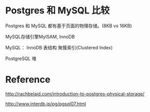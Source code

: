 # Postgres 和 MySQL 比较


Postgres 和 MySQL 都有基于页面的物理存储。(8KB vs 16KB)

MySQL存储引擎MyISAM, InnoDB

MySQL： InnoDB 表结构 聚簇索引(Clustered Index)	

PostgreSQL 堆


# Reference

http://rachbelaid.com/introduction-to-postgres-physical-storage/

http://www.interdb.jp/pg/pgsql07.html



